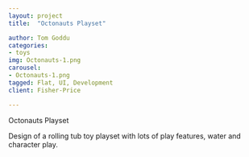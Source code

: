 ```yaml
---
layout: project
title:  "Octonauts Playset"

author: Tom Goddu
categories:
- toys
img: Octonauts-1.png
carousel:
- Octonauts-1.png
tagged: Flat, UI, Development
client: Fisher-Price

---
```

Octonauts Playset

Design of a rolling tub toy playset with lots of play features, water and character play.

